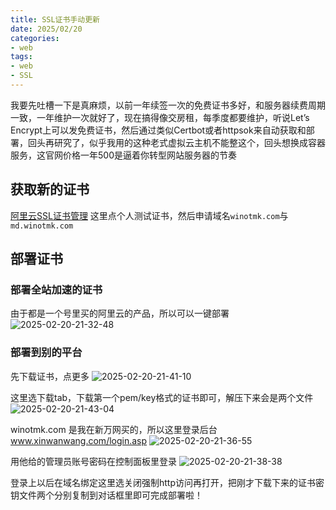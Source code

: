 ```yaml
---
title: SSL证书手动更新
date: 2025/02/20
categories:
- web
tags:
- web
- SSL
---
```

我要先吐槽一下是真麻烦，以前一年续签一次的免费证书多好，和服务器续费周期一致，一年维护一次就好了，现在搞得像交房租，每季度都要维护，听说Let’s Encrypt上可以发免费证书，然后通过类似Certbot或者httpsok来自动获取和部署，回头再研究了，似乎我用的这种老式虚拟云主机不能整这个，回头想换成容器服务，这官网价格一年500是逼着你转型网站服务器的节奏
## 获取新的证书
[阿里云SSL证书管理](https://yundun.console.aliyun.com/?spm=5176.12818093_47.console-base_product-drawer-left.dcas.3be916d0TsU2HG&p=cas#/certExtend/free/cn-hangzhou?currentPage=1&pageSize=10&keyword=&statusCode=)
这里点个人测试证书，然后申请域名`winotmk.com`与`md.winotmk.com`
## 部署证书
### 部署全站加速的证书
由于都是一个号里买的阿里云的产品，所以可以一键部署
![2025-02-20-21-32-48](http://pictures.winotmk.com/250220_SSL%E8%AF%81%E4%B9%A6%E6%89%8B%E5%8A%A8%E6%9B%B4%E6%96%B0/2025-02-20-21-32-48_ae56f6ac.png)

### 部署到别的平台
先下载证书，点更多
![2025-02-20-21-41-10](http://pictures.winotmk.com/250220_SSL%E8%AF%81%E4%B9%A6%E6%89%8B%E5%8A%A8%E6%9B%B4%E6%96%B0/2025-02-20-21-41-10_324634aa.png)

这里选下载tab，下载第一个pem/key格式的证书即可，解压下来会是两个文件
![2025-02-20-21-43-04](http://pictures.winotmk.com/250220_SSL%E8%AF%81%E4%B9%A6%E6%89%8B%E5%8A%A8%E6%9B%B4%E6%96%B0/2025-02-20-21-43-04_7196ba9d.png)




winotmk.com 是我在新万网买的，所以这里登录后台
www.xinwanwang.com/login.asp
![2025-02-20-21-36-55](http://pictures.winotmk.com/250220_SSL%E8%AF%81%E4%B9%A6%E6%89%8B%E5%8A%A8%E6%9B%B4%E6%96%B0/2025-02-20-21-36-55_f6ef3881.png)

用他给的管理员账号密码在控制面板里登录
![2025-02-20-21-38-38](http://pictures.winotmk.com/250220_SSL%E8%AF%81%E4%B9%A6%E6%89%8B%E5%8A%A8%E6%9B%B4%E6%96%B0/2025-02-20-21-38-38_2334f30f.png)

登录上以后在域名绑定这里选关闭强制http访问再打开，把刚才下载下来的证书密钥文件两个分别复制到对话框里即可完成部署啦！

